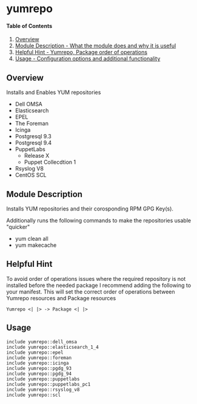 # yumrepo

#### Table of Contents

1. [Overview](#overview)
2. [Module Description - What the module does and why it is useful](#module-description)
3. [Helpful Hint - Yumrepo, Package order of operations](#helpful-hint)
4. [Usage - Configuration options and additional functionality](#usage)

## Overview

Installs and Enables YUM repositories

 - Dell OMSA
 - Elasticsearch
 - EPEL
 - The Foreman
 - Icinga
 - Postgresql 9.3
 - Postgresql 9.4
 - PuppetLabs
   - Release X
   - Puppet Collecdtion 1
 - Rsyslog V8
 - CentOS SCL

## Module Description

Installs YUM repositories and their corosponding RPM GPG Key(s).

Additionally runs the following commands to make the repositories usable "quicker"
 - yum clean all
 - yum makecache

## Helpful Hint

To avoid order of operations issues where the required repository is not installed before
the needed package I recommend adding the following to your manifest.  This will set the correct
order of operations between Yumrepo resources and Package resources

````
Yumrepo <| |> -> Package <| |>
````

## Usage

````
include yumrepo::dell_omsa
include yumrepo::elasticsearch_1_4
include yumrepo::epel
include yumrepo::foreman
include yumrepo::icinga
include yumrepo::pgdg_93
include yumrepo::pgdg_94
include yumrepo::puppetlabs
include yumrepo::puppetlabs_pc1
include yumrepo::rsyslog_v8
include yumrepo::scl
````


